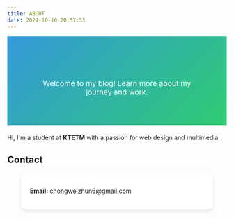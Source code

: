 ```yaml
---
title: ABOUT
date: 2024-10-16 20:57:33
---
```


<div style="background: linear-gradient(135deg, #3498db, #2ecc71); color: white; padding: 50px; text-align: center; margin-bottom: 20px;">
  <h1 style="font-size: 2.5em;"></h1>
  <p style="font-size: 1.2em;">Welcome to my blog! Learn more about my journey and work.</p>
</div>

Hi, I'm a student at **KTETM** with a passion for web design and multimedia.

## Contact

<div style="background-color: white; padding: 20px; box-shadow: 0 4px 8px rgba(0,0,0,0.1); border-radius: 10px; max-width: 400px; margin: 0 auto;">
  <p><strong>Email:</strong> <a href="mailto:chongweizhun6@gmail.com">chongweizhun6@gmail.com</a></p>
</div>
